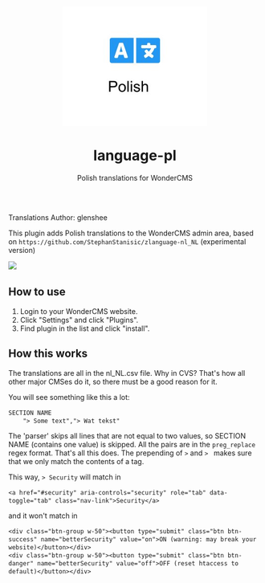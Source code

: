 <p align="center"><img src="preview.jpg" /></p>
<h1 align="center">language-pl</h1>
<p align="center">Polish translations for WonderCMS</p>

<br><br>

Translations Author: glenshee

This plugin adds Polish translations to the WonderCMS admin area, based on `https://github.com/StephanStanisic/zlanguage-nl_NL` (experimental version)

![](https://images.stanisic.nl/5oBG9Zaw/qU1dXIyr)

## How to use
1. Login to your WonderCMS website.
2. Click "Settings" and click "Plugins".
3. Find plugin in the list and click "install".

## How this works

The translations are all in the nl_NL.csv file. Why in CVS? That's how all
other major CMSes do it, so there must be a good reason for it.

You will see something like this a lot: 

```
SECTION NAME
	"> Some text","> Wat tekst"
```

The 'parser' skips all lines that are not equal to two values, so SECTION NAME (contains one value) is skipped.
All the pairs are in the `preg_replace` regex format. That's all this does. The prepending of `>` and `> ` makes sure that we only match the contents of a tag.

This way, `> Security` will match in 
```
<a href="#security" aria-controls="security" role="tab" data-toggle="tab" class="nav-link">Security</a>
```
and it won't match in
```
<div class="btn-group w-50"><button type="submit" class="btn btn-success" name="betterSecurity" value="on">ON (warning: may break your website)</button></div>
<div class="btn-group w-50"><button type="submit" class="btn btn-danger" name="betterSecurity" value="off">OFF (reset htaccess to default)</button></div>
```


